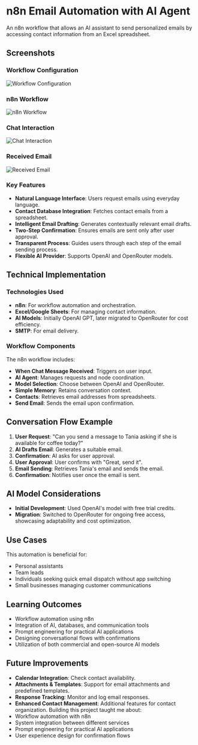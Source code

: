 # n8n Email Automation with AI Agent

An n8n workflow that allows an AI assistant to send personalized emails by accessing contact information from an Excel spreadsheet.

## Screenshots

### Workflow Configuration
![Workflow Configuration](https://github.com/user-attachments/assets/ba2540fe-5245-4890-abf1-43deebe798e3)

### n8n Workflow
![n8n Workflow](https://github.com/user-attachments/assets/180be9fa-2688-4deb-8606-81a2ce89d249)

### Chat Interaction
![Chat Interaction](https://github.com/user-attachments/assets/d0acaeed-5419-43a1-8936-fa989732cb2e)

### Received Email
![Received Email](https://github.com/user-attachments/assets/8d8aac00-d408-4573-a98c-fbbda9cd87ab)


### Key Features
- **Natural Language Interface**: Users request emails using everyday language.
- **Contact Database Integration**: Fetches contact emails from a spreadsheet.
- **Intelligent Email Drafting**: Generates contextually relevant email drafts.
- **Two-Step Confirmation**: Ensures emails are sent only after user approval.
- **Transparent Process**: Guides users through each step of the email sending process.
- **Flexible AI Provider**: Supports OpenAI and OpenRouter models.

## Technical Implementation

### Technologies Used
- **n8n**: For workflow automation and orchestration.
- **Excel/Google Sheets**: For managing contact information.
- **AI Models**: Initially OpenAI GPT, later migrated to OpenRouter for cost efficiency.
- **SMTP**: For email delivery.

### Workflow Components
The n8n workflow includes:
- **When Chat Message Received**: Triggers on user input.
- **AI Agent**: Manages requests and node coordination.
- **Model Selection**: Choose between OpenAI and OpenRouter.
- **Simple Memory**: Retains conversation context.
- **Contacts**: Retrieves email addresses from spreadsheets.
- **Send Email**: Sends the email upon confirmation.

## Conversation Flow Example
1. **User Request**: "Can you send a message to Tania asking if she is available for coffee today?"
2. **AI Drafts Email**: Generates a suitable email.
3. **Confirmation**: AI asks for user approval.
4. **User Approval**: User confirms with "Great, send it".
5. **Email Sending**: Retrieves Tania's email and sends the email.
6. **Confirmation**: Notifies user once the email is sent.

## AI Model Considerations
- **Initial Development**: Used OpenAI's model with free trial credits.
- **Migration**: Switched to OpenRouter for ongoing free access, showcasing adaptability and cost optimization.

## Use Cases
This automation is beneficial for:
- Personal assistants
- Team leads
- Individuals seeking quick email dispatch without app switching
- Small businesses managing customer communications

## Learning Outcomes
- Workflow automation using n8n
- Integration of AI, databases, and communication tools
- Prompt engineering for practical AI applications
- Designing conversational flows with confirmations
- Utilization of both commercial and open-source AI models

## Future Improvements
- **Calendar Integration**: Check contact availability.
- **Attachments & Templates**: Support for email attachments and predefined templates.
- **Response Tracking**: Monitor and log email responses.
- **Enhanced Contact Management**: Additional features for contact organization.
Building this project taught me about:
- Workflow automation with n8n
- System integration between different services
- Prompt engineering for practical AI applications
- User experience design for confirmation flows
